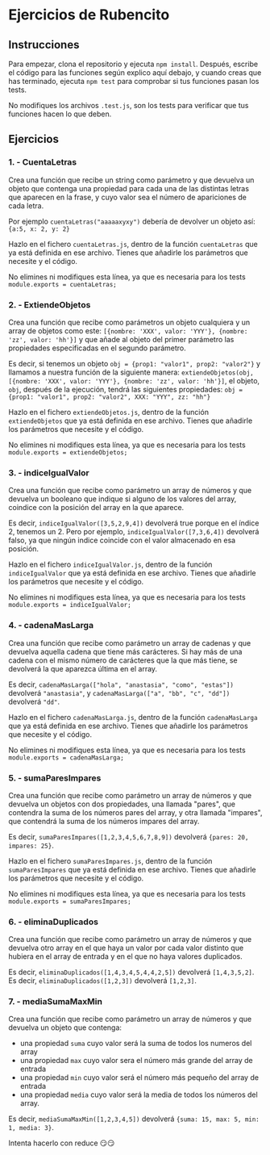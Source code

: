 # Ejercicios de Rubencito

## Instrucciones
Para empezar, clona el repositorio y ejecuta `npm install`. 
Después, escribe el código para las funciones según explico aquí debajo, y cuando creas que has terminado, ejecuta `npm test` para comprobar si tus funciones pasan los tests. 

No modifiques los archivos `.test.js`, son los tests para verificar que tus funciones hacen lo que deben.

## Ejercicios 
### 1. - CuentaLetras
Crea una función que recibe un string como parámetro y que devuelva un objeto que contenga una propiedad para cada una de las distintas letras que aparecen en la frase, y cuyo valor sea el número de apariciones de cada letra.

Por ejemplo
`cuentaLetras("aaaaaxyxy")` debería de devolver un objeto así: `{a:5, x: 2, y: 2}`

Hazlo en el fichero `cuentaLetras.js`, dentro de la función `cuentaLetras` que ya está definida en ese archivo. Tienes que añadirle los parámetros que necesite y el código.

No elimines ni modifiques esta línea, ya que es necesaria para los tests `module.exports = cuentaLetras;`

### 2. - ExtiendeObjetos
Crea una función que recibe como parámetros un objeto cualquiera y un array de objetos como este: `[{nombre: 'XXX', valor: 'YYY'}, {nombre: 'zz', valor: 'hh'}]` y que añade al objeto del primer parámetro las propiedades especificadas en el segundo parámetro. 

Es decir, si tenemos un objeto `obj = {prop1: "valor1", prop2: "valor2"}` y llamamos a nuestra función de la siguiente manera: `extiendeObjetos(obj, [{nombre: 'XXX', valor: 'YYY'}, {nombre: 'zz', valor: 'hh'}]`, el objeto, `obj`, después de la ejecución, tendrá las siguientes propiedades:
`obj = {prop1: "valor1", prop2: "valor2", XXX: "YYY", zz: "hh"}` 


Hazlo en el fichero `extiendeObjetos.js`, dentro de la función `extiendeObjetos` que ya está definida en ese archivo. Tienes que añadirle los parámetros que necesite y el código.

No elimines ni modifiques esta línea, ya que es necesaria para los tests `module.exports = extiendeObjetos;`

### 3. - indiceIgualValor
Crea una función que recibe como parámetro un array de números y que devuelva un booleano que indique si alguno de los valores del array, coindice con la posición del array en la que aparece. 

Es decir, `indiceIgualValor([3,5,2,9,4])` devolverá true porque en el índice 2, tenemos un 2. 
Pero por ejemplo, `indiceIgualValor([7,3,6,4])` devolverá falso, ya que ningún indice coincide con el valor almacenado en esa posición.

Hazlo en el fichero `indiceIgualValor.js`, dentro de la función `indiceIgualValor` que ya está definida en ese archivo. Tienes que añadirle los parámetros que necesite y el código.

No elimines ni modifiques esta línea, ya que es necesaria para los tests `module.exports = indiceIgualValor;`

### 4. - cadenaMasLarga
Crea una función que recibe como parámetro un array de cadenas y que devuelva aquella cadena que tiene más carácteres. Si hay más de una cadena con el mismo número de carácteres que la que más tiene, se devolverá la que aparezca última en el array.

Es decir, `cadenaMasLarga(["hola", "anastasia", "como", "estas"])` devolverá `"anastasia"`, y  `cadenaMasLarga(["a", "bb", "c", "dd"])` devolverá `"dd"`.

Hazlo en el fichero `cadenaMasLarga.js`, dentro de la función `cadenaMasLarga` que ya está definida en ese archivo. Tienes que añadirle los parámetros que necesite y el código.

No elimines ni modifiques esta línea, ya que es necesaria para los tests `module.exports = cadenaMasLarga;`


### 5. - sumaParesImpares
Crea una función que recibe como parámetro un array de números y que devuelva un objetos con dos propiedades, una llamada "pares", que contendra la suma de los números pares del array, y otra llamada "impares", que contendrá la suma de los números impares del array. 

Es decir, `sumaParesImpares([1,2,3,4,5,6,7,8,9])` devolverá `{pares: 20, impares: 25}`.

Hazlo en el fichero `sumaParesImpares.js`, dentro de la función `sumaParesImpares` que ya está definida en ese archivo. Tienes que añadirle los parámetros que necesite y el código.

No elimines ni modifiques esta línea, ya que es necesaria para los tests `module.exports = sumaParesImpares;`

### 6. - eliminaDuplicados
Crea una función que recibe como parámetro un array de números y que devuelva otro array en el que haya un valor por cada valor distinto que hubiera en el array de entrada y en el que no haya valores duplicados. 

Es decir, `eliminaDuplicados([1,4,3,4,5,4,4,2,5])` devolverá `[1,4,3,5,2]`.
Es decir, `eliminaDuplicados([1,2,3])` devolverá `[1,2,3]`.

### 7. - mediaSumaMaxMin
Crea una función que recibe como parámetro un array de números y que devuelva un objeto que contenga: 
* una propiedad `suma` cuyo valor será la suma de todos los numeros del array
* una propiedad `max` cuyo valor sera el número más grande del array de entrada
* una propiedad `min` cuyo valor será el número más pequeño del array de entrada
* una propiedad `media` cuyo valor será la media de todos los números del array.

Es decir, `mediaSumaMaxMin([1,2,3,4,5])` devolverá `{suma: 15, max: 5, min: 1, media: 3}`.

Intenta hacerlo con reduce 😏😏
